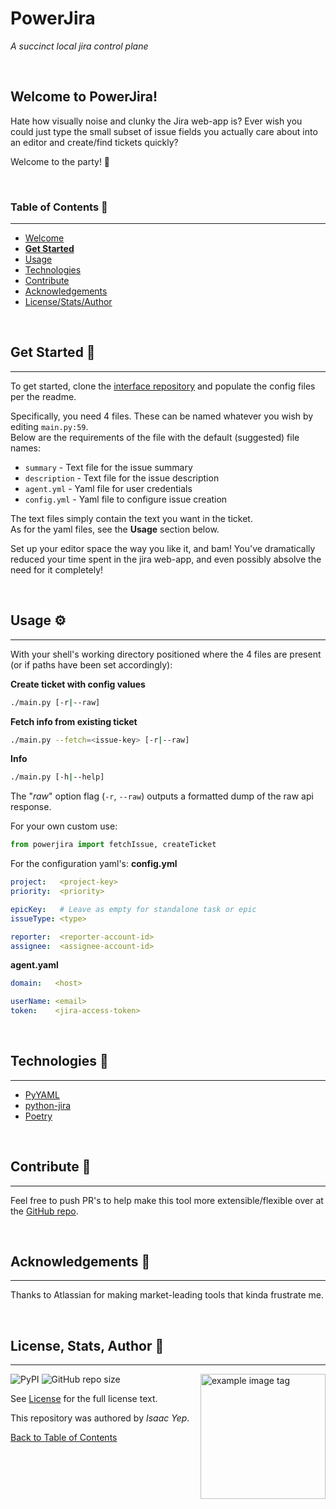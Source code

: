 # **PowerJira**
*A succinct local jira control plane*

<br />

## **Welcome to PowerJira!**
Hate how visually noise and clunky the Jira web-app is? Ever wish you could just type the small subset of issue fields you actually care about into an editor and create/find tickets quickly?

Welcome to the party! 🥳

<br />

### **Table of Contents** 📖
<hr>

  - [Welcome](#welcome-to-powerjira)
  - [**Get Started**](#get-started-)
  - [Usage](#usage-)
  - [Technologies](#technologies-)
  - [Contribute](#Contribute-)
  - [Acknowledgements](#acknowledgements-)
  - [License/Stats/Author](#license-stats-author-)

<br />

## **Get Started 🚀**
<hr>

To get started, clone the [interface repository](https://github.com/anthonybench/powerjira) and populate the config files per the readme.

Specifically, you need 4 files. These can be named whatever you wish by editing `main.py:59`. \
Below are the requirements of the file with the default (suggested) file names:
- `summary` - Text file for the issue summary
- `description` - Text file for the issue description
- `agent.yml` - Yaml file for user credentials
- `config.yml` - Yaml file to configure issue creation

The text files simply contain the text you want in the ticket. \
As for the yaml files, see the **Usage** section below.

Set up your editor space the way you like it, and bam! You've dramatically reduced your time spent in the jira web-app, and even possibly absolve the need for it completely!

<br />

## **Usage ⚙**
<hr>

With your shell's working directory positioned where the 4 files are present (or if paths have been set accordingly):

**Create ticket with config values**
```sh
./main.py [-r|--raw]
```
**Fetch info from existing ticket**
```sh
./main.py --fetch=<issue-key> [-r|--raw]
```
**Info**
```sh
./main.py [-h|--help]
```

The "*raw*" option flag (`-r`, `--raw`) outputs a formatted dump of the raw api response.

For your own custom use:
```python
from powerjira import fetchIssue, createTicket
```

For the configuration yaml's:
**config.yml**
```yaml
project:   <project-key>
priority:  <priority>

epicKey:   # Leave as empty for standalone task or epic
issueType: <type>

reporter:  <reporter-account-id>
assignee:  <assignee-account-id>
```
**agent.yaml**
```yaml
domain:   <host>

userName: <email>
token:    <jira-access-token>
```

<br />

## **Technologies 🧰**
<hr>

  - [PyYAML](https://pypi.org/project/PyYAML/)
  - [python-jira](https://pypi.org/project/jira/)
  - [Poetry](https://python-poetry.org/)

<br />

## **Contribute 🤝**
<hr>

Feel free to push PR's to help make this tool more extensible/flexible over at the [GitHub repo](https://github.com/anthonybench/powerjira).

<br />

## **Acknowledgements 💙**
<hr>

Thanks to Atlassian for making market-leading tools that kinda frustrate me.

<br />

## **License, Stats, Author 📜**
<hr>

<img align="right" alt="example image tag" src="https://i.imgur.com/jtNwEWu.png" width="200" />

<!-- badge cluster -->

![PyPI](https://img.shields.io/pypi/v/powerjira)
![GitHub repo size](https://img.shields.io/github/repo-size/anthonybench/powerjira)

<!-- / -->
See [License](https://www.gnu.org/licenses/gpl-3.0.txt) for the full license text.

This repository was authored by *Isaac Yep*.

[Back to Table of Contents](#table-of-contents-)